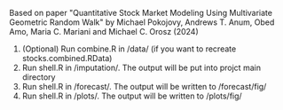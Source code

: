 Based on paper "Quantitative Stock Market Modeling Using Multivariate Geometric Random Walk"
by Michael Pokojovy, Andrews T. Anum, Obed Amo, Maria C. Mariani and Michael C. Orosz (2024)

1) (Optional) Run combine.R in /data/ (if you want to recreate stocks.combined.RData)
2) Run shell.R in /imputation/. The output will be put into projct main directory 
3) Run shell.R in /forecast/. The output will be written to /forecast/fig/
4) Run shell.R in /plots/. The output will be written to /plots/fig/
